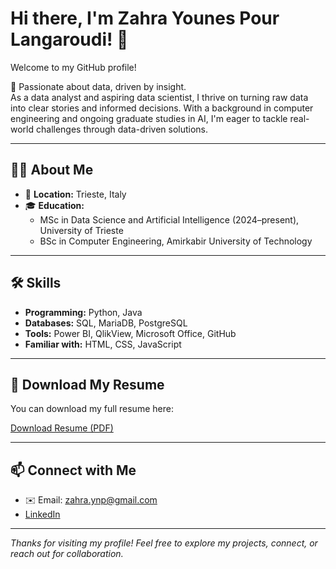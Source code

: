# Hi there, I'm Zahra Younes Pour Langaroudi! 👋

Welcome to my GitHub profile!

🚀 Passionate about data, driven by insight.  
As a data analyst and aspiring data scientist, I thrive on turning raw data into clear stories and informed decisions. With a background in computer engineering and ongoing graduate studies in AI, I'm eager to tackle real-world challenges through data-driven solutions.

---

## 👩‍💻 About Me

- 📍 **Location:** Trieste, Italy
- 🎓 **Education:**
  - MSc in Data Science and Artificial Intelligence (2024–present), University of Trieste
  - BSc in Computer Engineering, Amirkabir University of Technology

---

## 🛠️ Skills

- **Programming:** Python, Java
- **Databases:** SQL, MariaDB, PostgreSQL
- **Tools:** Power BI, QlikView, Microsoft Office, GitHub
- **Familiar with:** HTML, CSS, JavaScript

---
## 📄 Download My Resume

You can download my full resume here:

[Download Resume (PDF)](https://github.com/zahra-ynp/Resume/blob/main/ZahraYounesPour_CV.pdf)


---

## 📫 Connect with Me

- ✉️ Email: zahra.ynp@gmail.com
- [LinkedIn](https://www.linkedin.com/in/zahra-younespour)

---

_Thanks for visiting my profile! Feel free to explore my projects, connect, or reach out for collaboration._
